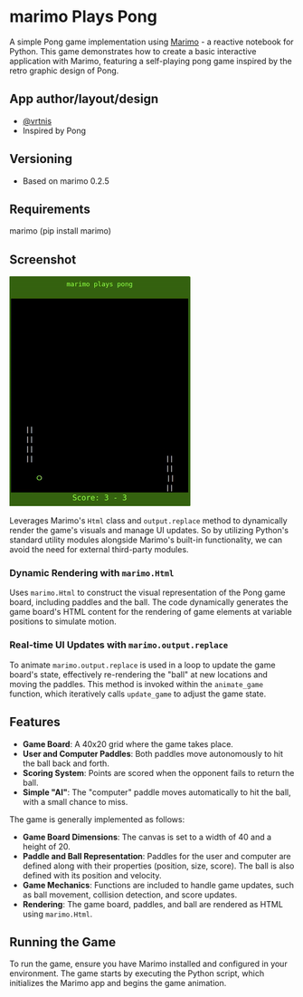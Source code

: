 # marimo Plays Pong

A simple Pong game implementation using [Marimo](https://marimo.io) - a reactive notebook for Python. This game demonstrates how to create a basic interactive application with Marimo, featuring a self-playing pong game inspired by the retro graphic design of Pong.

## App author/layout/design
* [@vrtnis](https://github.com/vrtnis/)
* Inspired by Pong

## Versioning
* Based on marimo 0.2.5 


## Requirements
marimo (pip install marimo)



## Screenshot
![marimo plays pong](images/marimopong1.gif)


Leverages Marimo's `Html` class and `output.replace` method to dynamically render the game's visuals and manage UI updates. So by utilizing Python's standard utility modules alongside Marimo's built-in functionality, we can avoid the need for external third-party modules.

### Dynamic Rendering with `marimo.Html`

Uses `marimo.Html` to construct the visual representation of the Pong game board, including paddles and the ball. The code dynamically generates the game board's HTML content for the rendering of game elements at variable positions to simulate motion. 

### Real-time UI Updates with `marimo.output.replace`

To animate `marimo.output.replace` is used in a loop to update the game board's state, effectively re-rendering the "ball" at new locations and moving the paddles. This method is invoked within the `animate_game` function, which iteratively calls `update_game` to adjust the game state.  


## Features

- **Game Board**: A 40x20 grid where the game takes place.
- **User and Computer Paddles**: Both paddles move autonomously to hit the ball back and forth.
- **Scoring System**: Points are scored when the opponent fails to return the ball.
- **Simple "AI"**: The "computer" paddle moves automatically to hit the ball, with a small chance to miss.


The game is generally implemented as follows:

- **Game Board Dimensions**: The canvas is set to a width of 40 and a height of 20.
- **Paddle and Ball Representation**: Paddles for the user and computer are defined along with their properties (position, size, score). The ball is also defined with its position and velocity.
- **Game Mechanics**: Functions are included to handle game updates, such as ball movement, collision detection, and score updates.
- **Rendering**: The game board, paddles, and ball are rendered as HTML using `marimo.Html`.



## Running the Game

To run the game, ensure you have Marimo installed and configured in your environment. The game starts by executing the Python script, which initializes the Marimo app and begins the game animation.

